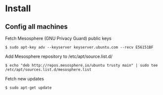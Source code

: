 # Install

## Config all machines

Fetch Mesosphere (GNU Privacy Guard) public keys

```
$ sudo apt-key adv --keyserver keyserver.ubuntu.com --recv E56151BF
```

Add Mesosphere repository to /etc/apt/source.list.d/

```
$ echo "deb http://repos.mesosphere.io/ubuntu trusty main" | sudo tee /etc/apt/sources.list.d/mesosphere.list
```
Fetch new updates

```
$ sudo apt-get update
```

